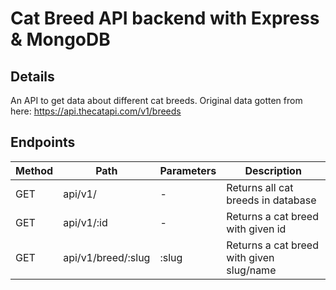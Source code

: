 # Cat Breed API backend with Express & MongoDB

## Details

An API to get data about different cat breeds. Original data gotten from here: https://api.thecatapi.com/v1/breeds

## Endpoints

| Method | Path               | Parameters | Description                              |
| ------ | ------------------ | ---------- | ---------------------------------------- |
| GET    | api/v1/            | -          | Returns all cat breeds in database       |
| GET    | api/v1/:id         | -          | Returns a cat breed with given id        |
| GET    | api/v1/breed/:slug | :slug      | Returns a cat breed with given slug/name |
